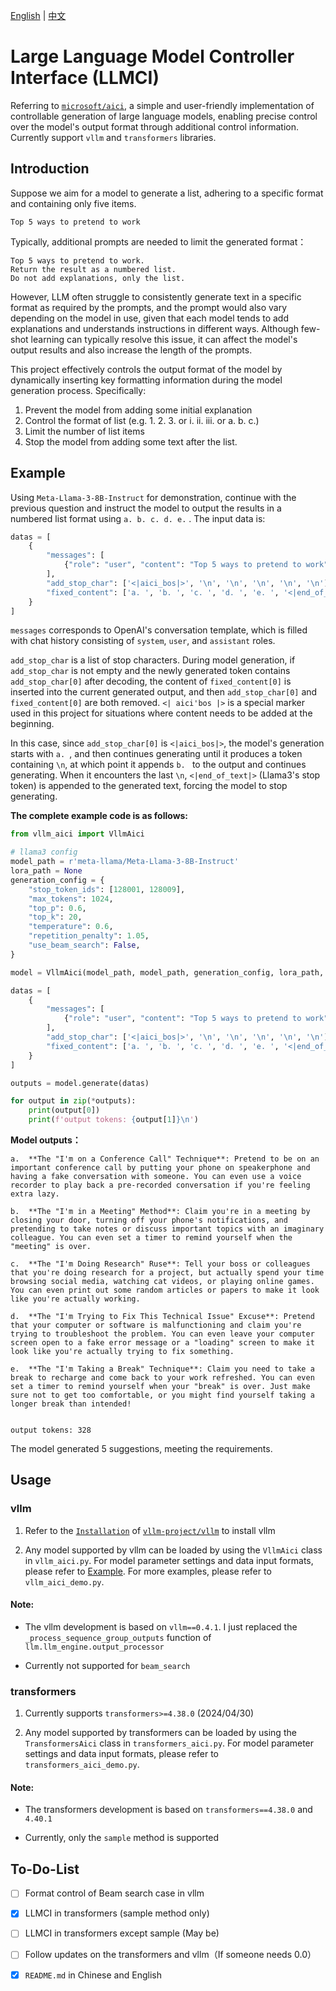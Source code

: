 [English](README.md) | [中文](README_zh.md) 

# Large Language Model Controller Interface (LLMCI)

Referring to [`microsoft/aici`](https://github.com/microsoft/aici), a simple and user-friendly implementation of controllable generation of large language models, enabling precise control over the model's output format through additional control information. Currently support `vllm` and `transformers` libraries.

## Introduction

Suppose we aim for a model to generate a list, adhering to a specific format and containing only five items.

```
Top 5 ways to pretend to work
```

Typically, additional prompts are needed to limit the generated format：

```
Top 5 ways to pretend to work.
Return the result as a numbered list.
Do not add explanations, only the list.
```
However, LLM often struggle to consistently generate text in a specific format as required by the prompts, and the prompt would also vary depending on the model in use, given that each model tends to add explanations and understands instructions in different ways. Although few-shot learning can typically resolve this issue, it can affect the model's output results and also increase the length of the prompts.

This project effectively controls the output format of the model by dynamically inserting key formatting information during the model generation process. Specifically:

1. Prevent the model from adding some initial explanation
2. Control the format of list (e.g. 1. 2. 3. or i. ii. iii. or a. b. c.)
3. Limit the number of list items
4. Stop the model from adding some text after the list.

## Example

Using `Meta-Llama-3-8B-Instruct` for demonstration, continue with the previous question and instruct the model to output the results in a numbered list format using `a. b. c. d. e.` . The input data is:

```python
datas = [
    {
        "messages": [
            {"role": "user", "content": "Top 5 ways to pretend to work"}
        ],
        "add_stop_char": ['<|aici_bos|>', '\n', '\n', '\n', '\n', '\n'],
        "fixed_content": ['a. ', 'b. ', 'c. ', 'd. ', 'e. ', '<|end_of_text|>']
    }
]
```

`messages` corresponds to OpenAI's conversation template, which is filled with chat history consisting of `system`, `user`, and `assistant` roles.

`add_stop_char` is a list of stop characters. During model generation, if `add_stop_char` is not empty and the newly generated token contains `add_stop_char[0]` after decoding, the content of `fixed_content[0]` is inserted into the current generated output, and then `add_stop_char[0]` and `fixed_content[0]` are both removed. `<| aici'bos |>` is a special marker used in this project for situations where content needs to be added at the beginning.

In this case, since `add_stop_char[0]` is `<|aici_bos|>`, the model's generation starts with `a. `, and then continues generating until it produces a token containing `\n`, at which point it appends `b. ` to the output and continues generating. When it encounters the last `\n`, `<|end_of_text|>` (Llama3's stop token) is appended to the generated text, forcing the model to stop generating.

**The complete example code is as follows:**

```python
from vllm_aici import VllmAici

# llama3 config
model_path = r'meta-llama/Meta-Llama-3-8B-Instruct'
lora_path = None
generation_config = {
    "stop_token_ids": [128001, 128009],
    "max_tokens": 1024,
    "top_p": 0.6,
    "top_k": 20,
    "temperature": 0.6,
    "repetition_penalty": 1.05,
    "use_beam_search": False,
}

model = VllmAici(model_path, model_path, generation_config, lora_path, gpu_memory_utilization=0.80)

datas = [
    {
        "messages": [
            {"role": "user", "content": "Top 5 ways to pretend to work"}
        ],
        "add_stop_char": ['<|aici_bos|>', '\n', '\n', '\n', '\n', '\n'],
        "fixed_content": ['a. ', 'b. ', 'c. ', 'd. ', 'e. ', '<|end_of_text|>']
    }
]

outputs = model.generate(datas)

for output in zip(*outputs):
    print(output[0])
    print(f'output tokens: {output[1]}\n')
```

**Model outputs：**

```
a.  **The "I'm on a Conference Call" Technique**: Pretend to be on an important conference call by putting your phone on speakerphone and having a fake conversation with someone. You can even use a voice recorder to play back a pre-recorded conversation if you're feeling extra lazy.

b.  **The "I'm in a Meeting" Method**: Claim you're in a meeting by closing your door, turning off your phone's notifications, and pretending to take notes or discuss important topics with an imaginary colleague. You can even set a timer to remind yourself when the "meeting" is over.

c.  **The "I'm Doing Research" Ruse**: Tell your boss or colleagues that you're doing research for a project, but actually spend your time browsing social media, watching cat videos, or playing online games. You can even print out some random articles or papers to make it look like you're actually working.

d.  **The "I'm Trying to Fix This Technical Issue" Excuse**: Pretend that your computer or software is malfunctioning and claim you're trying to troubleshoot the problem. You can even leave your computer screen open to a fake error message or a "loading" screen to make it look like you're actually trying to fix something.

e.  **The "I'm Taking a Break" Technique**: Claim you need to take a break to recharge and come back to your work refreshed. You can even set a timer to remind yourself when your "break" is over. Just make sure not to get too comfortable, or you might find yourself taking a longer break than intended!


output tokens: 328
```

The model generated 5 suggestions, meeting the requirements.

## Usage

### vllm

1. Refer to the [`Installation`](https://docs.vllm.ai/en/latest/getting_started/installation.html) of [`vllm-project/vllm`](https://github.com/vllm-project/vllm) to install vllm

2. Any model supported by vllm can be loaded by using the `VllmAici` class in `vllm_aici.py`. For model parameter settings and data input formats, please refer to [Example](#example). For more examples, please refer to `vllm_aici_demo.py`.

#### Note:

- The vllm development is based on `vllm==0.4.1`. I just replaced the `_process_sequence_group_outputs` function of `llm.llm_engine.output_processor`

- Currently not supported for `beam_search`

### transformers

1. Currently supports `transformers>=4.38.0` (2024/04/30)

2. Any model supported by transformers can be loaded by using the `TransformersAici` class in `transformers_aici.py`. For model parameter settings and data input formats, please refer to `transformers_aici_demo.py`.

#### Note:

- The transformers development is based on `transformers==4.38.0` and `4.40.1`

- Currently, only the `sample` method is supported

## To-Do-List

- [ ] Format control of Beam search case in vllm
- [x] LLMCI in transformers (sample method only)
- [ ] LLMCI in transformers except sample (May be)
- [ ] Follow updates on the transformers and vllm（If someone needs 0.0）
- [x] `README.md` in Chinese and English


